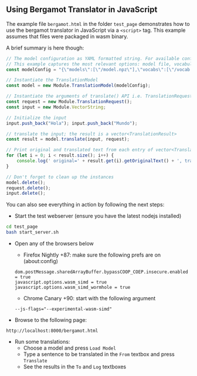 ## Using Bergamot Translator in JavaScript
The example file `bergamot.html` in the folder `test_page` demonstrates how to use the bergamot translator in JavaScript via a `<script>` tag.
This example assumes that files were packaged in wasm binary.

A brief summary is here though:

```js
// The model configuration as YAML formatted string. For available configuration options, please check: https://marian-nmt.github.io/docs/cmd/marian-decoder/
// This example captures the most relevant options: model file, vocabulary files and shortlist file
const modelConfig = "{\"models\":[\"/model.npz\"],\"vocabs\":[\"/vocab.esen.spm\",\"/vocab.esen.spm\"],\"shortlist\":[\"/lex.s2t\"],\"beam-size\":1}";

// Instantiate the TranslationModel
const model = new Module.TranslationModel(modelConfig);

// Instantiate the arguments of translate() API i.e. TranslationRequest and input (vector<string>)
const request = new Module.TranslationRequest();
const input = new Module.VectorString;

// Initialize the input
input.push_back("Hola"); input.push_back("Mundo");

// translate the input; the result is a vector<TranslationResult>
const result = model.translate(input, request);

// Print original and translated text from each entry of vector<TranslationResult>
for (let i = 0; i < result.size(); i++) {
    console.log(' original=' + result.get(i).getOriginalText() + ', translation=' + result.get(i).getTranslatedText());
}

// Don't forget to clean up the instances
model.delete();
request.delete();
input.delete();
```

You can also see everything in action by following the next steps:
* Start the test webserver (ensure you have the latest nodejs installed)
```bash
cd test_page
bash start_server.sh
```
* Open any of the browsers below
    * Firefox Nightly +87: make sure the following prefs are on (about:config)
    ```
    dom.postMessage.sharedArrayBuffer.bypassCOOP_COEP.insecure.enabled = true
    javascript.options.wasm_simd = true
    javascript.options.wasm_simd_wormhole = true
    ```

    * Chrome Canary +90: start with the following argument
    ```
    --js-flags="--experimental-wasm-simd"
    ```

* Browse to the following page:
```
http://localhost:8000/bergamot.html
```

* Run some translations:
    * Choose a model and press `Load Model`
    * Type a sentence to be translated in the `From` textbox and press `Translate`
    * See the results in the `To` and `Log` textboxes